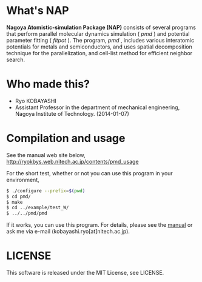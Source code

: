 # What's NAP
**Nagoya Atomistic-simulation Package (NAP)** consists of several programs that perform parallel molecular dynamics simulation ( *pmd* ) and potential parameter fitting ( *fitpot* ).
The program, *pmd* , includes various interatomic potentials for metals and semiconductors,
and uses spatial decomposition technique for the parallelization, and cell-list method for efficient neighbor search.

# Who made this?
* Ryo KOBAYASHI
* Assistant Professor in the department of mechanical engineering, Nagoya Institute of Technology. (2014-01-07)

# Compilation and usage
See the manual web site below,
http://ryokbys.web.nitech.ac.jp/contents/pmd_usage

For the short test, whether or not you can use this program in your environment,

```bash
$ ./configure --prefix=$(pwd)
$ cd pmd/
$ make
$ cd ../example/test_W/
$ ../../pmd/pmd
```

If it works, you can use this program.
For details, please see the [manual](http://ryokbys.web.nitech.ac.jp/contents/pmd_usage) or ask me via e-mail (kobayashi.ryo[at]nitech.ac.jp).

# LICENSE
This software is released under the MIT License, see LICENSE.
